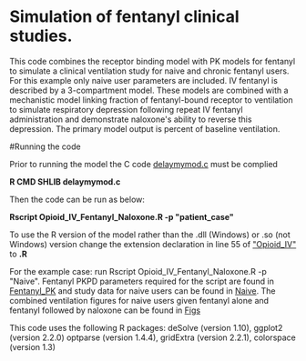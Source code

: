 # Simulation of fentanyl clinical studies. 
This code combines the receptor binding model with PK models for fentanyl to simulate a clinical ventilation study for naive and chronic fentanyl users. For this example only naive user parameters are included. IV fentanyl is described 
by a 3-compartment model. These models are combined with a mechanistic model linking fraction of fentanyl-bound receptor to ventilation to simulate respiratory depression 
following repeat IV fentanyl administration and demonstrate naloxone's ability to reverse this depression. The primary model output is percent of baseline ventilation.

#Running the code

Prior to running the model the C code [delaymymod.c](https://github.com/FDA/Mechanistic-PK-PD-Model-to-Rescue-Opiod-Overdose/blob/main/Clinical_Comparison_all/Fentanyl_Example_Case/models/delaymymod.c) must be complied

**R CMD SHLIB delaymymod.c** 

Then the code can be run as below:  

**Rscript Opioid_IV_Fentanyl_Naloxone.R -p "patient_case"**

To use the R version of the model rather than the .dll (Windows) or .so (not Windows) version change the extension declaration in line 55 of ["Opioid_IV"](https://github.com/FDA/Mechanistic-PK-PD-Model-to-Rescue-Opiod-Overdose/blob/main/Clinical_Comparison_all/Fentanyl_Example_Case/Opioid_IV_Fentanyl_Naloxone.R)
to **.R**

For the example case: run Rscript Opioid_IV_Fentanyl_Naloxone.R -p "Naive". Fentanyl PKPD parameters required for the script are found in [Fentanyl_PK](https://github.com/FDA/Mechanistic-PK-PD-Model-to-Rescue-Opiod-Overdose/blob/main/Clinical_Comparison_all/Fentanyl_Example_Case/Clinical_data/fentanylPK.csv) and study data for naive users can be found in [Naive](https://github.com/FDA/Mechanistic-PK-PD-Model-to-Rescue-Opiod-Overdose/blob/main/Clinical_Comparison_all/Fentanyl_Example_Case/paper_digitized/A_Naive.csv). The combined ventilation figures for naive users given fentanyl alone and fentanyl followed by naloxone can be found in [Figs](https://github.com/FDA/Mechanistic-PK-PD-Model-to-Rescue-Opiod-Overdose/tree/main/Clinical_Comparison_all/Fentanyl_Example_Case/figs)

This code uses the following R packages: deSolve (version 1.10), ggplot2 (version 2.2.0) optparse (version 1.4.4), gridExtra (version 
2.2.1), colorspace (version 1.3)
